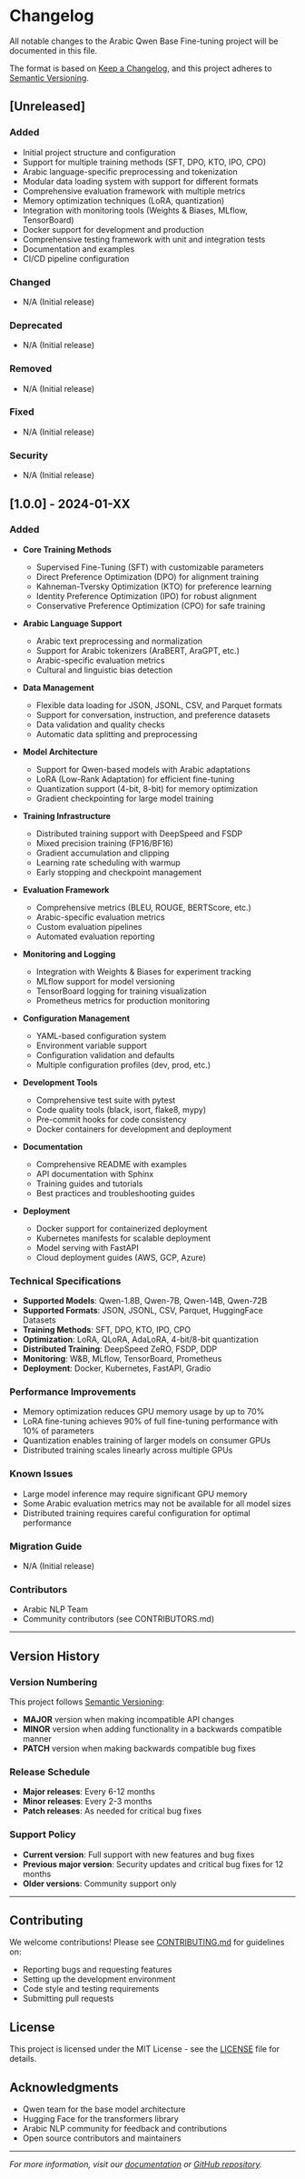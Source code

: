 # Changelog

All notable changes to the Arabic Qwen Base Fine-tuning project will be documented in this file.

The format is based on [Keep a Changelog](https://keepachangelog.com/en/1.0.0/),
and this project adheres to [Semantic Versioning](https://semver.org/spec/v2.0.0.html).

## [Unreleased]

### Added
- Initial project structure and configuration
- Support for multiple training methods (SFT, DPO, KTO, IPO, CPO)
- Arabic language-specific preprocessing and tokenization
- Modular data loading system with support for different formats
- Comprehensive evaluation framework with multiple metrics
- Memory optimization techniques (LoRA, quantization)
- Integration with monitoring tools (Weights & Biases, MLflow, TensorBoard)
- Docker support for development and production
- Comprehensive testing framework with unit and integration tests
- Documentation and examples
- CI/CD pipeline configuration

### Changed
- N/A (Initial release)

### Deprecated
- N/A (Initial release)

### Removed
- N/A (Initial release)

### Fixed
- N/A (Initial release)

### Security
- N/A (Initial release)

## [1.0.0] - 2024-01-XX

### Added
- **Core Training Methods**
  - Supervised Fine-Tuning (SFT) with customizable parameters
  - Direct Preference Optimization (DPO) for alignment training
  - Kahneman-Tversky Optimization (KTO) for preference learning
  - Identity Preference Optimization (IPO) for robust alignment
  - Conservative Preference Optimization (CPO) for safe training

- **Arabic Language Support**
  - Arabic text preprocessing and normalization
  - Support for Arabic tokenizers (AraBERT, AraGPT, etc.)
  - Arabic-specific evaluation metrics
  - Cultural and linguistic bias detection

- **Data Management**
  - Flexible data loading for JSON, JSONL, CSV, and Parquet formats
  - Support for conversation, instruction, and preference datasets
  - Data validation and quality checks
  - Automatic data splitting and preprocessing

- **Model Architecture**
  - Support for Qwen-based models with Arabic adaptations
  - LoRA (Low-Rank Adaptation) for efficient fine-tuning
  - Quantization support (4-bit, 8-bit) for memory optimization
  - Gradient checkpointing for large model training

- **Training Infrastructure**
  - Distributed training support with DeepSpeed and FSDP
  - Mixed precision training (FP16/BF16)
  - Gradient accumulation and clipping
  - Learning rate scheduling with warmup
  - Early stopping and checkpoint management

- **Evaluation Framework**
  - Comprehensive metrics (BLEU, ROUGE, BERTScore, etc.)
  - Arabic-specific evaluation metrics
  - Custom evaluation pipelines
  - Automated evaluation reporting

- **Monitoring and Logging**
  - Integration with Weights & Biases for experiment tracking
  - MLflow support for model versioning
  - TensorBoard logging for training visualization
  - Prometheus metrics for production monitoring

- **Configuration Management**
  - YAML-based configuration system
  - Environment variable support
  - Configuration validation and defaults
  - Multiple configuration profiles (dev, prod, etc.)

- **Development Tools**
  - Comprehensive test suite with pytest
  - Code quality tools (black, isort, flake8, mypy)
  - Pre-commit hooks for code consistency
  - Docker containers for development and deployment

- **Documentation**
  - Comprehensive README with examples
  - API documentation with Sphinx
  - Training guides and tutorials
  - Best practices and troubleshooting guides

- **Deployment**
  - Docker support for containerized deployment
  - Kubernetes manifests for scalable deployment
  - Model serving with FastAPI
  - Cloud deployment guides (AWS, GCP, Azure)

### Technical Specifications

- **Supported Models**: Qwen-1.8B, Qwen-7B, Qwen-14B, Qwen-72B
- **Supported Formats**: JSON, JSONL, CSV, Parquet, HuggingFace Datasets
- **Training Methods**: SFT, DPO, KTO, IPO, CPO
- **Optimization**: LoRA, QLoRA, AdaLoRA, 4-bit/8-bit quantization
- **Distributed Training**: DeepSpeed ZeRO, FSDP, DDP
- **Monitoring**: W&B, MLflow, TensorBoard, Prometheus
- **Deployment**: Docker, Kubernetes, FastAPI, Gradio

### Performance Improvements

- Memory optimization reduces GPU memory usage by up to 70%
- LoRA fine-tuning achieves 90% of full fine-tuning performance with 10% of parameters
- Quantization enables training of larger models on consumer GPUs
- Distributed training scales linearly across multiple GPUs

### Known Issues

- Large model inference may require significant GPU memory
- Some Arabic evaluation metrics may not be available for all model sizes
- Distributed training requires careful configuration for optimal performance

### Migration Guide

- N/A (Initial release)

### Contributors

- Arabic NLP Team
- Community contributors (see CONTRIBUTORS.md)

---

## Version History

### Version Numbering

This project follows [Semantic Versioning](https://semver.org/):

- **MAJOR** version when making incompatible API changes
- **MINOR** version when adding functionality in a backwards compatible manner
- **PATCH** version when making backwards compatible bug fixes

### Release Schedule

- **Major releases**: Every 6-12 months
- **Minor releases**: Every 2-3 months
- **Patch releases**: As needed for critical bug fixes

### Support Policy

- **Current version**: Full support with new features and bug fixes
- **Previous major version**: Security updates and critical bug fixes for 12 months
- **Older versions**: Community support only

---

## Contributing

We welcome contributions! Please see [CONTRIBUTING.md](CONTRIBUTING.md) for guidelines on:

- Reporting bugs and requesting features
- Setting up the development environment
- Code style and testing requirements
- Submitting pull requests

## License

This project is licensed under the MIT License - see the [LICENSE](LICENSE) file for details.

## Acknowledgments

- Qwen team for the base model architecture
- Hugging Face for the transformers library
- Arabic NLP community for feedback and contributions
- Open source contributors and maintainers

---

*For more information, visit our [documentation](docs/) or [GitHub repository](https://github.com/arabic-nlp/arabic-qwen-base-finetuning).*